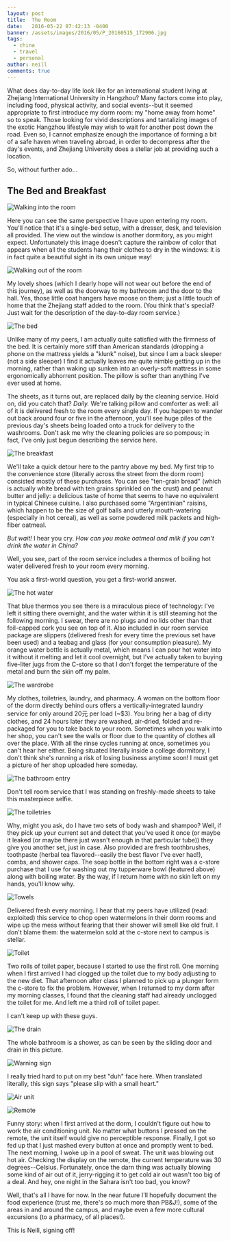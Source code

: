 ```yaml
---
layout: post
title:  The Room
date:   2016-05-22 07:42:13 -0400
banner: /assets/images/2016/05/P_20160515_172906.jpg
tags:
  - china
  - travel
  - personal
author: neill
comments: true
---
```

What does day-to-day life look like for an international student living at Zhejiang International University in Hangzhou? Many factors come into play, including food, physical activity, and social events--but it seemed appropriate to first introduce my dorm room: my "home away from home" so to speak. <!--more--> Those looking for vivid descriptions and tantalizing images of the exotic Hangzhou lifestyle may wish to wait for another post down the road. Even so, I cannot emphasize enough the importance of forming a bit of a safe haven when traveling abroad, in order to decompress after the day's events, and Zhejiang University does a stellar job at providing such a location.

So, without further ado...

## The Bed and Breakfast

![Walking into the room](/assets/images/2016/05/P_20160515_172906.jpg)

Here you can see the same perspective I have upon entering my room. You'll notice that it's a single-bed setup, with a dresser, desk, and television all provided. The view out the window is another dormitory, as you might expect. Unfortunately this image doesn't capture the rainbow of color that appears when all the students hang their clothes to dry in the windows: it is in fact quite a beautiful sight in its own unique way!

![Walking out of the room](/assets/images/2016/05/P_20160515_173000.jpg)

My lovely shoes (which I dearly hope will not wear out before the end of this journey), as well as the doorway to my bathroom and the door to the hall. Yes, those little coat hangers have moose on them; just a little touch of home that the Zhejiang staff added to the room. (You think that's special? Just wait for the description of the day-to-day room service.)

![The bed](/assets/images/2016/05/P_20160515_173017.jpg)

Unlike many of my peers, I am actually quite satisfied with the firmness of the bed. It is certainly more stiff than American standards (dropping a phone on the mattress yields a "klunk" noise), but since I am a back sleeper (not a side sleeper) I find it actually leaves me quite nimble getting up in the morning, rather than waking up sunken into an overly-soft mattress in some ergonomically abhorrent position. The pillow is softer than anything I've ever used at home.

The sheets, as it turns out, are replaced daily by the cleaning service. Hold on, did you catch that? *Daily.* We're talking pillow and comforter as well: all of it is delivered fresh to the room every single day. If you happen to wander out back around four or five in the afternoon, you'll see huge piles of the previous day's sheets being loaded onto a truck for delivery to the washrooms. Don't ask me why the cleaning policies are so pompous; in fact, I've only just begun describing the service here.

![The breakfast](/assets/images/2016/05/P_20160515_173048.jpg)

We'll take a quick detour here to the pantry above my bed. My first trip to the convenience store (literally across the street from the dorm room) consisted mostly of these purchases. You can see "ten-grain bread" (which is actually white bread with ten grains sprinkled on the crust) and peanut butter and jelly: a delicious taste of home that seems to have no equivalent in typical Chinese cuisine. I also purchased some "Argentinian" raisins, which happen to be the size of golf balls and utterly mouth-watering (especially in hot cereal), as well as some powdered milk packets and high-fiber oatmeal. 

*But wait!* I hear you cry. *How can you make oatmeal and milk if you can't drink the water in China?*

Well, you see, part of the room service includes a thermos of boiling hot water delivered fresh to your room every morning.

You ask a first-world question, you get a first-world answer.

![The hot water](/assets/images/2016/05/P_20160515_173235.jpg)

That blue thermos you see there is a miraculous piece of technology: I've left it sitting there overnight, and the water within it is still steaming hot the following morning. I swear, there are no plugs and no lids other than that foil-capped cork you see on top of it. Also included in our room service package are slippers (delivered fresh for every time the previous set have been used) and a teabag and glass (for your consumption pleasure). My orange water bottle is actually metal, which means I can pour hot water into it without it melting and let it cool overnight, but I've actually taken to buying five-liter jugs from the C-store so that I don't forget the temperature of the metal and burn the skin off my palm. 

![The wardrobe](/assets/images/2016/05/P_20160515_173201-1.jpg)

My clothes, toiletries, laundry, and pharmacy. A woman on the bottom floor of the dorm directly behind ours offers a vertically-integrated laundry service for only around 20元 per load (~$3). You bring her a bag of dirty clothes, and 24 hours later they are washed, air-dried, folded and re-packaged for you to take back to your room. Sometimes when you walk into her shop, you can't see the walls or floor due to the quantity of clothes all over the place. With all the rinse cycles running at once, sometimes you can't hear her either. Being situated literally inside a college dormitory, I don't think she's running a risk of losing business anytime soon! I must get a picture of her shop uploaded here someday.

![The bathroom entry](/assets/images/2016/05/P_20160515_173443-1.jpg)

Don't tell room service that I was standing on freshly-made sheets to take this masterpiece selfie.

![The toiletries](/assets/images/2016/05/P_20160515_173516.jpg)

Why, might you ask, do I have two sets of body wash and shampoo? Well, if they pick up your current set and detect that you've used it once (or maybe it leaked (or maybe there just wasn't enough in that particular tube)) they give you another set, just in case. Also provided are fresh toothbrushes, toothpaste (herbal tea flavored--easily the best flavor I've ever had!), combs, and shower caps. The soap bottle in the bottom right was a c-store purchase that I use for washing out my tupperware bowl (featured above) along with boiling water. By the way, if I return home with no skin left on my hands, you'll know why.

![Towels](/assets/images/2016/05/P_20160515_173527.jpg)

Delivered fresh every morning. I hear that my peers have utilized (read: exploited) this service to chop open watermelons in their dorm rooms and wipe up the mess without fearing that their shower will smell like old fruit. I don't blame them: the watermelon sold at the c-store next to campus is stellar. 

![Toilet](/assets/images/2016/05/P_20160515_173541-1.jpg)

Two rolls of toilet paper, because I started to use the first roll. One morning when I first arrived I had clogged up the toilet due to my body adjusting to the new diet. That afternoon after class I planned to pick up a plunger form the c-store to fix the problem. However, when I returned to my dorm after my morning classes, I found that the cleaning staff had already unclogged the toilet for me. And left me a third roll of toilet paper.

I can't keep up with these guys. 

![The drain](/assets/images/2016/05/P_20160515_173621-1.jpg)

The whole bathroom is a shower, as can be seen by the sliding door and drain in this picture. 

![Warning sign](/assets/images/2016/05/P_20160515_173652.jpg)

I really tried hard to put on my best "duh" face here. When translated literally, this sign says "please slip with a small heart." 

![Air unit](/assets/images/2016/05/P_20160515_173753.jpg)

![Remote](/assets/images/2016/05/P_20160515_173819-1.jpg)

Funny story: when I first arrived at the dorm, I couldn't figure out how to work the air conditioning unit. No matter what buttons I pressed on the remote, the unit itself would give no perceptible response. Finally, I got so fed up that I just mashed every button at once and promptly went to bed. The next morning, I woke up in a pool of sweat. The unit was blowing out hot air. Checking the display on the remote, the current temperature was 30 degrees--Celsius. Fortunately, once the darn thing was actually blowing some kind of air out of it, jerry-rigging it to get cold air out wasn't too big of a deal. And hey, one night in the Sahara isn't too bad, you know?

Well, that's all I have for now. In the near future I'll hopefully document the food experience (trust me, there's so much more than PB&J!), some of the areas in and around the campus, and maybe even a few more cultural excursions (to a pharmacy, of all places!). 

This is Neill, signing off!
